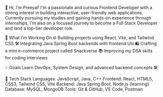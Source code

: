 👋 Hi, I'm Preeyal!
I'm a passionate and curious Frontend Developer with a strong interest in building interactive, user-friendly web applications. Currently pursuing my studies and gaining hands-on experience through internships, I'm also on a focused journey to become a Full Stack Developer and land a top-tier developer role.

🚀 What I'm Working On
🌐 Building projects using React, Vite, and Tailwind CSS
🛠️ Integrating Java Spring Boot backends with frontend UIs
🛍️ Crafting a mini e-commerce project called Snackverse
📚 Improving my DSA skills for coding interviews

💡 Goals
Learn DevOps, System Design, and advanced backend concepts 🛠️

🧰 Tech Stack
Languages: JavaScript, Java, C++
Frontend: React, HTML5, CSS3, Tailwind CSS, Vite
Backend: Java Spring Boot, Node.js (learning)
Database: MySQL, MongoDB
Tools: Git & GitHub, VS Code, Postman

